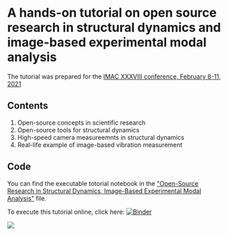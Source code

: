 # A hands-on tutorial on open source research in structural dynamics and image-based experimental modal analysis

The tutorial was prepared for the [IMAC XXXVIII conference, February 8-11, 2021](https://sem.org/imac)

## Contents

1. Open-source concepts in scientific research
2. Open-source tools for structural dynamics
3. High-speed camera measureemnts in structural dynamics
4. Real-life example of image-based vibration measurement

## Code

You can find the executable totorial notebook in the ["Open-Source Research in Structural Dynamics, Image-Based Experimental Modal Analysis"](./Open-Source%20Research%20in%20Structural%20Dynamics%2C%20Image-Based%20Experimental%20Modal%20Analysis.ipynb) file.

To execute this tutorial online, click here: [![Binder](https://mybinder.org/badge_logo.svg)](https://mybinder.org/v2/gh/ladisk/open_source_research_in_structural_dynamics/master)

[![](http://www.ladisk.si/data/pic/Summer%20School%20on%20High-speed%20Image%20Based%20Experimental%20Modal%20Analysis%20&%20Open%20Source%20Tools%202020.png)](http://www.ladisk.si/imageEMASummer.php)
